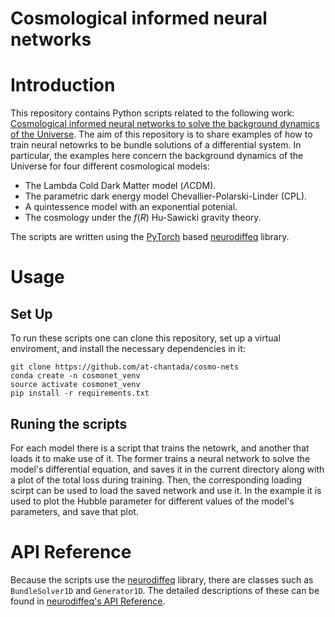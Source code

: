 # Cosmological informed neural networks

# Introduction

This repository contains Python scripts related to the following work: 
[Cosmological informed neural networks to solve the background dynamics of the Universe](https://arxiv.org/abs/2205.02945).
The aim of this repository is to share examples of how to train neural netowrks to be bundle solutions of a differential system.
In particular, the examples here concern the background dynamics of the Universe for four different cosmological models:
* The Lambda Cold Dark Matter model ($\Lambda \mathrm{CDM}$).
* The parametric dark energy model Chevallier-Polarski-Linder (CPL).
* A quintessence model with an exponential potenial.
* The cosmology under the $f\left(R\right)$ Hu-Sawicki gravity theory.

The scripts are written using the [PyTorch](https://github.com/pytorch/pytorch) based [neurodiffeq](https://github.com/NeuroDiffGym/neurodiffeq) library.

# Usage
## Set Up
To run these scripts one can clone this repository, set up a virtual enviroment, and install the necessary dependencies in it:

```
git clone https://github.com/at-chantada/cosmo-nets
conda create -n cosmonet_venv
source activate cosmonet_venv
pip install -r requirements.txt

```
## Runing the scripts
For each model there is a script that trains the netowrk, and another that loads it to make use of it. The former trains a neural network to solve 
the model's differential equation, and saves it in the current directory along with a plot of the total loss during training. 
Then, the corresponding loading scirpt can be used to load the saved network and use it. In the example it is used to plot the Hubble parameter for different
values of the model's parameters, and save that plot.

# API Reference
Because the scripts use the [neurodiffeq](https://github.com/NeuroDiffGym/neurodiffeq) library, there are classes such as `BundleSolver1D` and `Generator1D`.
The detailed descriptions of these can be found in [neurodiffeq's API Reference](https://neurodiffeq.readthedocs.io/en/latest/api.html). 
